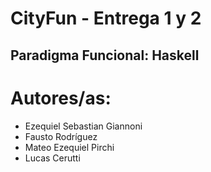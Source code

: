 # CityFun - Entrega 1 y 2

## Paradigma Funcional: Haskell

# Autores/as:
 * Ezequiel Sebastian Giannoni
 * Fausto Rodríguez
 * Mateo Ezequiel Pirchi
 * Lucas Cerutti 
